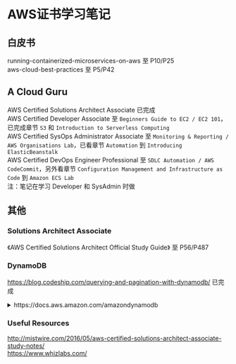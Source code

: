 # AWS证书学习笔记

## 白皮书
running-containerized-microservices-on-aws 至 P10/P25  
aws-cloud-best-practices 至 P5/P42  

## A Cloud Guru
AWS Certified Solutions Architect Associate 已完成  
AWS Certified Developer Associate 至 `Beginners Guide to EC2 / EC2 101`，已完成章节 `S3` 和 `Introduction to Serverless Computing`  
AWS Certified SysOps Administrator Associate 至 `Monitoring & Reporting / AWS Organisations Lab`，已看章节 `Automation` 到 `Introducing ElasticBeanstalk`  
AWS Certified DevOps Engineer Professional 至 `SDLC Automation / AWS CodeCommit`，另外看章节 `Configuration Management and Infrastructure as Code` 到 `Amazon ECS Lab`  
注：笔记在学习 Developer 和 SysAdmin 时做  

## 其他
### Solutions Architect Associate
《AWS Certified Solutions Architect Official Study Guide》 至 P56/P487
### DynamoDB
https://blog.codeship.com/querying-and-pagination-with-dynamodb/ 已完成  
<details>
    <summary>https://docs.aws.amazon.com/amazondynamodb</summary>
    https://docs.aws.amazon.com/amazondynamodb/latest/APIReference/API_Scan.html 已完成  
</details>

### Useful Resources
http://mistwire.com/2016/05/aws-certified-solutions-architect-associate-study-notes/  
https://www.whizlabs.com/  
